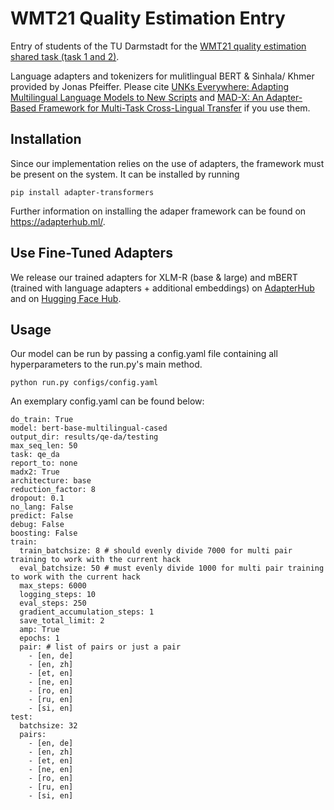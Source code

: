 # WMT21 Quality Estimation Entry

Entry of students of the TU Darmstadt for the [WMT21 quality estimation shared task (task 1 and 2)](http://statmt.org/wmt21/quality-estimation-task.html).

Language adapters and tokenizers for mulitlingual BERT & Sinhala/ Khmer provided by Jonas Pfeiffer.
Please cite [UNKs Everywhere: Adapting Multilingual Language Models to New Scripts](https://arxiv.org/abs/2012.15562) 
and [MAD-X: An Adapter-Based Framework for Multi-Task Cross-Lingual Transfer](https://arxiv.org/abs/2005.00052) if you use them.

## Installation
Since our implementation relies on the use of adapters, the framework must be present on the system. It can be installed by running
```
pip install adapter-transformers
```
Further information on installing the adaper framework can be found on https://adapterhub.ml/.


## Use Fine-Tuned Adapters
We release our trained adapters for XLM-R (base & large) and mBERT (trained with language adapters + additional embeddings) on [AdapterHub](https://adapterhub.ml/explore/quality_estimation/wmt21/)
and on [Hugging Face Hub](https://huggingface.co/models?other=adapterhub:quality_estimation/wmt21).


## Usage
Our model can be run by passing a config.yaml file containing all hyperparameters to the run.py's main method.
```
python run.py configs/config.yaml
```

An exemplary config.yaml can be found below:
```
do_train: True
model: bert-base-multilingual-cased
output_dir: results/qe-da/testing
max_seq_len: 50
task: qe_da
report_to: none
madx2: True
architecture: base
reduction_factor: 8
dropout: 0.1
no_lang: False
predict: False
debug: False
boosting: False
train:
  train_batchsize: 8 # should evenly divide 7000 for multi pair training to work with the current hack
  eval_batchsize: 50 # must evenly divide 1000 for multi pair training to work with the current hack
  max_steps: 6000
  logging_steps: 10
  eval_steps: 250
  gradient_accumulation_steps: 1
  save_total_limit: 2
  amp: True
  epochs: 1
  pair: # list of pairs or just a pair
    - [en, de]
    - [en, zh]
    - [et, en]
    - [ne, en]
    - [ro, en]
    - [ru, en]
    - [si, en]
test:
  batchsize: 32
  pairs:
    - [en, de]
    - [en, zh]
    - [et, en]
    - [ne, en]
    - [ro, en]
    - [ru, en]
    - [si, en]

```

